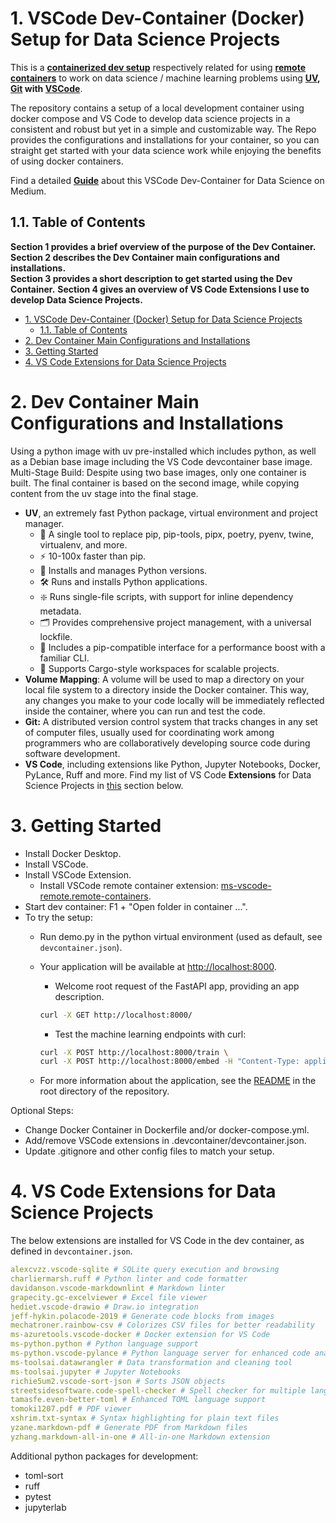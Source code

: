 # 1. VSCode Dev-Container (Docker) Setup for Data Science Projects

This is a [**containerized dev setup**](https://code.visualstudio.com/docs/devcontainers/containers) respectively related for using [**remote containers**](https://code.visualstudio.com/docs/remote/containers) to work on data science / machine learning problems using **[UV](https://docs.astral.sh/uv/), [Git](https://git-scm.com/) with [VSCode](https://code.visualstudio.com/)**.

The repository contains a setup of a local development container using docker compose and VS Code to develop data science projects in a consistent and robust but yet in a simple and customizable way. The Repo provides the configurations and installations for your container, so you can straight get started with your data science work while enjoying the benefits of using docker containers.

Find a detailed [**Guide**]() about this VSCode Dev-Container for Data Science on Medium.

## 1.1. Table of Contents

**Section 1 provides a brief overview of the purpose of the Dev Container.**  
**Section 2 describes the Dev Container main configurations and installations.**  
**Section 3 provides a short description to get started using the Dev Container.**
**Section 4 gives an overview of VS Code Extensions I use to develop Data Science Projects.**

- [1. VSCode Dev-Container (Docker) Setup for Data Science Projects](#1-vscode-dev-container-docker-setup-for-data-science-projects)
  - [1.1. Table of Contents](#11-table-of-contents)
- [2. Dev Container Main Configurations and Installations](#2-dev-container-main-configurations-and-installations)
- [3. Getting Started](#3-getting-started)
- [4. VS Code Extensions for Data Science Projects](#4-vs-code-extensions-for-data-science-projects)

# 2. Dev Container Main Configurations and Installations

Using a python image with uv pre-installed which includes python, as well as a Debian base image including the VS Code devcontainer base image.  
Multi-Stage Build: Despite using two base images, only one container is built. The final container is based on the second image, while copying content from the uv stage into the final stage.

- **UV**, an extremely fast Python package, virtual environment and project manager.
  - 🚀 A single tool to replace pip, pip-tools, pipx, poetry, pyenv, twine, virtualenv, and more.
  - ⚡️ 10-100x faster than pip.
  - 🐍 Installs and manages Python versions.
  - 🛠️ Runs and installs Python applications.
  - ❇️ Runs single-file scripts, with support for inline dependency metadata.
  - 🗂️ Provides comprehensive project management, with a universal lockfile.
  - 🔩 Includes a pip-compatible interface for a performance boost with a familiar CLI.
  - 🏢 Supports Cargo-style workspaces for scalable projects.
- **Volume Mapping**: A volume will be used to map a directory on your local file system to a directory inside the Docker container. This way, any changes you make to your code locally will be immediately reflected inside the container, where you can run and test the code.
- **Git:** A distributed version control system that tracks changes in any set of computer files, usually used for coordinating work among programmers who are collaboratively developing source code during software development.
- **VS Code**, including extensions like Python, Jupyter Notebooks, Docker, PyLance, Ruff and more. Find my list of VS Code **Extensions** for Data Science Projects in [this](#4-vs-code-extensions-for-data-science-projects) section below.

# 3. Getting Started

- Install Docker Desktop.
- Install VSCode.
- Install VSCode Extension.
  - Install VSCode remote container extension: [ms-vscode-remote.remote-containers](https://marketplace.visualstudio.com/items?itemName=ms-vscode-remote.remote-containers).
- Start dev container:  F1 + "Open folder in container ...".
- To try the setup:
  - Run demo.py in the python virtual environment (used as default, see `devcontainer.json`).
  - Your application will be available at <http://localhost:8000>.
    - Welcome root request of the FastAPI app, providing an app description.

    ```bash
    curl -X GET http://localhost:8000/
    ```

    - Test the machine learning endpoints with curl:

    ```bash
    curl -X POST http://localhost:8000/train \
    curl -X POST http://localhost:8000/embed -H "Content-Type: application/json" -d '{"n_fake_images": 1}'
    ```

  - For more information about the application, see the [README](../README.md) in the root directory of the repository.

Optional Steps:

- Change Docker Container in Dockerfile and/or docker-compose.yml.
- Add/remove VSCode extensions in .devcontainer/devcontainer.json.
- Update .gitignore and other config files to match your setup.

# 4. VS Code Extensions for Data Science Projects

The below extensions are installed for VS Code in the dev container, as defined in `devcontainer.json`.

```yml
alexcvzz.vscode-sqlite # SQLite query execution and browsing
charliermarsh.ruff # Python linter and code formatter
davidanson.vscode-markdownlint # Markdown linter
grapecity.gc-excelviewer # Excel file viewer
hediet.vscode-drawio # Draw.io integration
jeff-hykin.polacode-2019 # Generate code blocks from images
mechatroner.rainbow-csv # Colorizes CSV files for better readability
ms-azuretools.vscode-docker # Docker extension for VS Code
ms-python.python # Python language support
ms-python.vscode-pylance # Python language server for enhanced code analysis
ms-toolsai.datawrangler # Data transformation and cleaning tool
ms-toolsai.jupyter # Jupyter Notebooks
richie5um2.vscode-sort-json # Sorts JSON objects
streetsidesoftware.code-spell-checker # Spell checker for multiple languages
tamasfe.even-better-toml # Enhanced TOML language support
tomoki1207.pdf # PDF viewer
xshrim.txt-syntax # Syntax highlighting for plain text files
yzane.markdown-pdf # Generate PDF from Markdown files
yzhang.markdown-all-in-one # All-in-one Markdown extension
```

Additional python packages for development:

- toml-sort
- ruff
- pytest
- jupyterlab
